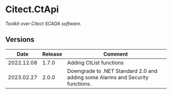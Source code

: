 ﻿# Citect.CtApi
*Toolkit over Citect SCADA software.* 

## Versions

| Date          | Release   | Comment   |
| -             | -         | -         |
| 2022.12.08    | 1.7.0     | Adding CtList functions |
| 2023.02.27    | 2.0.0     | Downgrade to .NET Standard 2.0 and adding some Alarms and Security functions. |